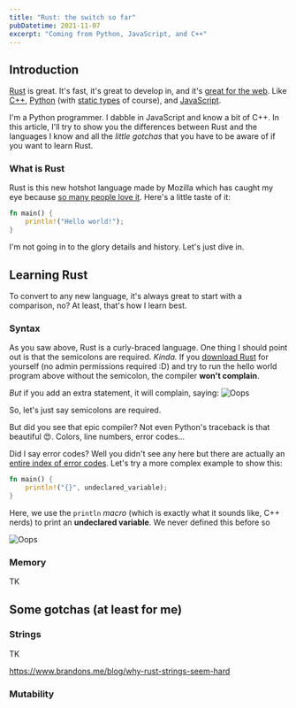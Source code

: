 ```yaml
---
title: "Rust: the switch so far"
pubDatetime: 2021-11-07
excerpt: "Coming from Python, JavaScript, and C++"
---
```


## Introduction

[Rust](https://www.rust-lang.org) is great. It's fast, it's great to develop in, and it's [great for the web](https://www.rust-lang.org/what/wasm). Like [C++](https://www.cplusplus.com), [Python](https://www.python.org) (with [static types](http://mypy-lang.org) of course), and [JavaScript](https://developer.mozilla.org/en-US/docs/Web/JavaScript).

I'm a Python programmer. I dabble in JavaScript and know a bit of C++. In this article, I'll try to show you the differences between Rust and the languages I know and all the *little gotchas* that you have to be aware of if you want to learn Rust.



### What is Rust

Rust is this new hotshot language made by Mozilla which has caught my eye because [so many people love it](https://insights.stackoverflow.com/survey/2021#section-most-loved-dreaded-and-wanted-programming-scripting-and-markup-languages
). Here's a little taste of it:

```rust
fn main() {
    println!("Hello world!");
}
```

I'm not going in to the glory details and history. Let's just dive in.

## Learning Rust

To convert to any new language, it's always great to start with a comparison, no? At least, that's how I learn best.

### Syntax

As you saw above, Rust is a curly-braced language. One thing I should point out is that the semicolons are required. *Kinda.* If you [download Rust](https://www.rust-lang.org/tools/install) for yourself (no admin permissions required :D) and try to run the hello world program above without the semicolon, the compiler **won't complain**.

*But* if you add an extra statement, it will complain, saying:
![Oops](../../assets/rust-compiler-complaining.png)

So, let's just say semicolons are required.

But did you see that epic compiler? Not even Python's traceback is that beautiful :heart_eyes:. Colors, line numbers, error codes...

Did I say error codes? Well you didn't see any here but there are actually an [entire index of error codes](https://doc.rust-lang.org/error-index.html). Let's try a more complex example to show this:

```rust
fn main() {
    println!("{}", undeclared_variable);
}
```

Here, we use the `println` *macro* (which is exactly what it sounds like, C++ nerds) to print an **undeclared variable**. We never defined this before so

![Oops](../../assets/rust-compiler-index-example.png)

### Memory

TK

## Some gotchas (at least for me)

### Strings

TK

https://www.brandons.me/blog/why-rust-strings-seem-hard

### Mutability
